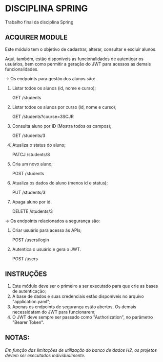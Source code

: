 # DISCIPLINA SPRING
Trabalho final da disciplina Spring

## ACQUIRER MODULE
Este módulo tem o objetivo de cadastrar, alterar, consultar e excluir alunos.

Aqui, também, estão disponíveis as funcionalidades de autenticar os usuários, bem como permitir a 
geração do JWT para acessos as demais funcionalidades.

-> Os endpoints para gestão dos alunos são:
1. Listar todos os alunos (id, nome e curso);

    GET /students


2. Listar todos os alunos por curso (id, nome e curso);
    
    GET /students?course=3SCJR


3. Consulta aluno por ID (Mostra todos os campos);

    GET /students/3


4. Atualiza o status do aluno;

    PATCJ /students/8


5. Cria um novo aluno;

    POST /students


6. Atualiza os dados do aluno (menos id e status);

    PUT /students/3


7. Apaga aluno por id.

    DELETE /students/3

-> Os endpoints relacionados a segurança são:
1. Criar usuário para acesso às APIs;

    POST /users/login


2. Autentica o usuário e gera o JWT.

   POST /users

## INSTRUÇÕES
1. Este módulo deve ser o primeiro a ser executado para que crie as bases de autenticação;
2. A base de dados e suas credenciais estão disponíveis no arquivo "application.yaml";
3. Apenas os endpoints de segurança estão abertos. Os demais necessidatam do JWT para funcionarem;
4. O JWT deve sempre ser passado como "Authorization", no parâmetro "Bearer Token".

## NOTAS:
###### Em função das limitações de utilização do banco de dados H2, os projetos devem ser executados individualmente.
